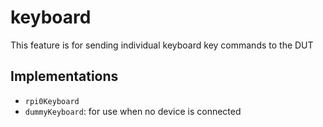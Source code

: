 # keyboard

This feature is for sending individual keyboard key commands to the DUT

## Implementations

- `rpi0Keyboard`
- `dummyKeyboard`: for use when no device is connected